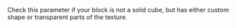 Check this parameter if your block is not a solid cube, but has either custom shape or transparent parts
of the texture.
